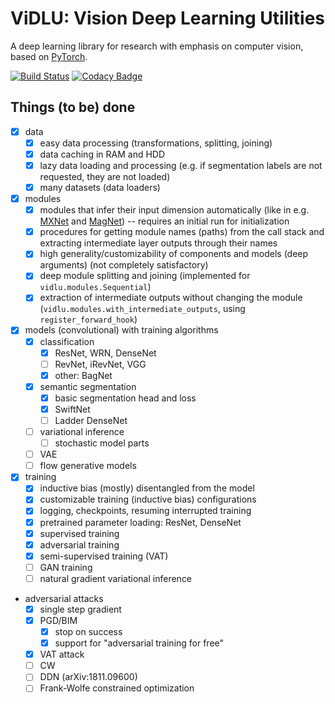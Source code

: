 # ViDLU: Vision Deep Learning Utilities

A deep learning library for research with emphasis on computer vision, based on [PyTorch](https://pytorch.org/).

[![Build Status](https://travis-ci.org/Ivan1248/Vidlu.svg?branch=master)](https://travis-ci.org/Ivan1248/Vidlu)
[![Codacy Badge](https://api.codacy.com/project/badge/Grade/7f89c65e677f490bab26c0e5c7cae116)](https://www.codacy.com/manual/Ivan1248/Vidlu?utm_source=github.com&amp;utm_medium=referral&amp;utm_content=Ivan1248/Vidlu&amp;utm_campaign=Badge_Grade)

## Things (to be) done

- [x] data
  - [x] easy data processing (transformations, splitting, joining)
  - [x] data caching in RAM and HDD
  - [x] lazy data loading and processing (e.g. if segmentation labels are not requested, they are not loaded)
  - [x] many datasets (data loaders)
- [x] modules
  - [X] modules that infer their input dimension automatically (like in e.g. [MXNet](http://mxnet.incubator.apache.org/) and
    [MagNet](https://github.com/MagNet-DL/magnet)) -- requires an initial run for initialization
  - [X] procedures for getting module names (paths) from the call stack and extracting intermediate layer outputs through their names
  - [X] high generality/customizability of components and models (deep arguments) (not completely satisfactory)
  - [X] deep module splitting and joining (implemented for `vidlu.modules.Sequential`)
  - [X] extraction of intermediate outputs without changing the module (`vidlu.modules.with_intermediate_outputs`, using `register_forward_hook`)
- [X] models (convolutional) with training algorithms
  - [X] classification
    - [x] ResNet, WRN, DenseNet
    - [ ] RevNet, iRevNet, VGG
    - [x] other: BagNet
  - [X] semantic segmentation
    - [x] basic segmentation head and loss
    - [x] SwiftNet
    - [ ] Ladder DenseNet
  - [ ] variational inference
    - [ ] stochastic model parts
  - [ ] VAE
  - [ ] flow generative models
- [x] training
  - [x] inductive bias (mostly) disentangled from the model
  - [x] customizable training (inductive bias) configurations
  - [x] logging, checkpoints, resuming interrupted training
  - [X] pretrained parameter loading: ResNet, DenseNet
  - [x] supervised training
  - [x] adversarial training
  - [X] semi-supervised training (VAT)
  - [ ] GAN training
  - [ ] natural gradient variational inference
- adversarial attacks
  - [x] single step gradient
  - [x] PGD/BIM
    - [x] stop on success
    - [x] support for "adversarial training for free"
  - [X] VAT attack
  - [ ] CW
  - [ ] DDN (arXiv:1811.09600)
  - [ ] Frank-Wolfe constrained optimization

<!--
In many places in the code some parameter names end with "_f". 
This means that the argument is not a final object but a factory (hence "_f") 
that produces an object, e.g. "backbone_f()" should produce a "backbone". This 
is to allow more flexibility e.g.

```
def foo(..., bar_f=make_some_bar):
    ...

def make_some_bar(..., baz_f=make_some_baz):
    ...
    
def make_some_baz(..., swallow_type='european'):
    ...

t=ArgTree
argtree_partial(foo, bar_f=ArgTree(baz_f=t(swallow_type='african)))
```

instead of

```
def foo(..., bar_args, baz_args):
    make_some_bar(..., **bar_args, **baz_args)
    ...

def make_some_bar(..., **baz_args):
    make_some_baz(..., **baz_args)
    ...
    
def make_some_baz(..., swallow_type='european'):
    ...

foo(baz_args=dict(swallow_type='african'))
```
-->
